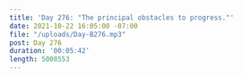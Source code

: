```yaml
---
title: 'Day 276: "The principal obstacles to progress."'
date: 2021-10-22 16:05:00 -07:00
file: "/uploads/Day-B276.mp3"
post: Day 276
duration: '00:05:42'
length: 5008553
---
```


